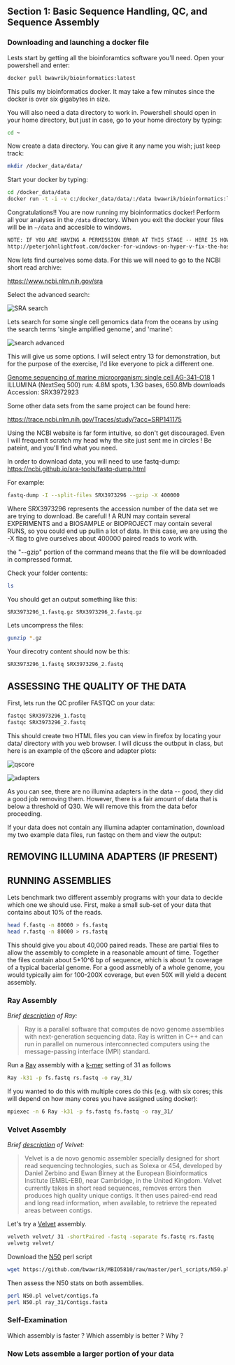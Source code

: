 ## Section 1: Basic Sequence Handling, QC, and Sequence Assembly

### Downloading and launching a docker file

Lests start by getting all the bioinforamtics software you'll need.  Open your powershell and enter:

```sh
docker pull bwawrik/bioinformatics:latest
```

This pulls my bioinformatics docker.  It may take a few minutes since the docker is over six gigabytes in size.

You will also need a data directory to work in.  Powershell should open in your home directory, but just in case, go to your home directory by typing:

```sh
cd ~
```

Now create a data directory.  You can give it any name you wish; just keep track:

```sh
mkdir /docker_data/data/
```

Start your docker by typing:

```sh
cd /docker_data/data
docker run -t -i -v c:/docker_data/data/:/data bwawrik/bioinformatics:latest
```

Congratulations!! You are now running my bioinformatics docker! Perform all your analyses in the `/data` directory. When you exit the docker your files will be in `~/data` and accesible to windows.

```sh
NOTE: IF YOU ARE HAVING A PERMISSION ERROR AT THIS STAGE -- HERE IS HOW TO FIX IT:
http://peterjohnlightfoot.com/docker-for-windows-on-hyper-v-fix-the-host-volume-sharing-issue/
```

Now lets find ourselves some data.  For this we will need to go to the NCBI short read archive:

https://www.ncbi.nlm.nih.gov/sra

Select the advanced search:

![SRA search](https://github.com/OUGenomics/Bioinformatics-ARET-July2018/blob/master/images/sra_advanced_search_Step_1.PNG)

Lets search for some single cell genomics data from the oceans by using the search terms 'single amplified genome', and 'marine':

![search advanced](https://github.com/OUGenomics/Bioinformatics-ARET-July2018/blob/master/images/sra_search_step_2.PNG)

This will give us some options.  I will select entry 13 for demonstration, but for the purpose of the exercise, I'd like everyone to pick a different one.

[Genome sequencing of marine microorganism: single cell AG-341-O18](https://www.ncbi.nlm.nih.gov/sra/SRX3972923[accn])
1 ILLUMINA (NextSeq 500) run: 4.8M spots, 1.3G bases, 650.8Mb downloads
Accession: SRX3972923

Some other data sets from the same project can be found here:

https://trace.ncbi.nlm.nih.gov/Traces/study/?acc=SRP141175

Using the NCBI website is far form intuitive, so don't get discouraged.  Even I will frequenlt scratch my head why the site just sent me in circles ! Be pateint, and you'll find what you need.

In order to download data, you will need to use fastq-dump:
https://ncbi.github.io/sra-tools/fastq-dump.html

For example:

```sh
fastq-dump -I --split-files SRX3973296 --gzip -X 400000
```
Where SRX3973296 represents the accession number of the data set we are trying to download.  Be carefull ! A RUN may contain several EXPERIMENTS and a BIOSAMPLE or BIOPROJECT may contain several RUNS, so you could end up pullin a lot of data. In this case, we are using the -X flag to give ourselves about 400000 paired reads to work with.  

the "--gzip" portion of the command means that the file will be downloaded in compressed format.  

Check your folder contents:

```sh
ls
```

You should get an output something like this:

```sh
SRX3973296_1.fastq.gz SRX3973296_2.fastq.gz
```

Lets uncompress the files:

```sh
gunzip *.gz
```
Your direcotry content should now be this:

```sh
SRX3973296_1.fastq SRX3973296_2.fastq
```
## ASSESSING THE QUALITY OF THE DATA

First, lets run the QC profiler FASTQC on your data:

```sh
fastqc SRX3973296_1.fastq 
fastqc SRX3973296_2.fastq
```

This should create two HTML files you can view in firefox by locating your data/ directory with you web browser. I will dicuss the outbput in class, but here is an example of the qScore and adapter plots:

![qscore](https://github.com/OUGenomics/Bioinformatics-ARET-July2018/blob/master/images/SRX3973273_1_per_base_quality.png)

![adapters](https://github.com/OUGenomics/Bioinformatics-ARET-July2018/blob/master/images/SRX3973273_1_adapter_content.png)


As you can see, there are no illumina adapters in the data -- good, they did a good job removing them.  However, there is a fair amount of data that is below a threshold of Q30.  We will remove this from the data befor proceeding.


If your data does not contain any illumina adapter contamination, download my two example data files, run fastqc on them and view the output:






## REMOVING ILLUMINA ADAPTERS (IF PRESENT)





## RUNNING ASSEMBLIES

Lets benchmark two different assembly programs with your data to decide which one we should use.  First, make a small sub-set of your data that contains about 10% of the reads.

```sh
head f.fastq -n 80000 > fs.fastq
head r.fastq -n 80000 > rs.fastq
```
This should give you about 40,000 paired reads. These are partial files to allow the assembly to complete in a reasonable amount of time. Together the files contain about 5*10^6 bp of sequence, which is about 1x coverage of a typical bacerial genome.  For a good assmebly of a whole genome, you would typically aim for 100-200X coverage, but even 50X will yield a decent assembly.

### Ray Assembly

*Brief [description](http://denovoassembler.sourceforge.net/index.html) of Ray:*

> Ray is a parallel software that computes de novo genome assemblies with next-generation sequencing data.  Ray is written in C++ and can run in parallel on numerous interconnected computers using the message-passing interface (MPI) standard.

Run a [Ray](http://denovoassembler.sourceforge.net/manual.html) assembly with a [k-mer](https://en.wikipedia.org/wiki/K-mer) setting of 31 as follows
  
```sh
Ray -k31 -p fs.fastq rs.fastq -o ray_31/
```

If you wanted to do this with multiple cores do this (e.g. with six cores; this will depend on how many cores you have assigned using docker):

```sh
mpiexec -n 6 Ray -k31 -p fs.fastq fs.fastq -o ray_31/
```

### Velvet Assembly

*Brief [description](https://www.ebi.ac.uk/~zerbino/velvet/) of Velvet:*

>Velvet is a de novo genomic assembler specially designed for short read sequencing technologies, such as Solexa or 454, developed by Daniel Zerbino and Ewan Birney at the European Bioinformatics Institute (EMBL-EBI), near Cambridge, in the United Kingdom.  Velvet currently takes in short read sequences, removes errors then produces high quality unique contigs. It then uses paired-end read and long read information, when available, to retrieve the repeated areas between contigs.

Let's try a [Velvet](https://www.ebi.ac.uk/~zerbino/velvet/) assembly.

```sh
velveth velvet/ 31 -shortPaired -fastq -separate fs.fastq rs.fastq
velvetg velvet/
```

Download the [N50](https://en.wikipedia.org/wiki/N50_statistic) perl script
 
```sh
wget https://github.com/bwawrik/MBIO5810/raw/master/perl_scripts/N50.pl
```

Then assess the N50 stats on both assemblies.

```sh
perl N50.pl velvet/contigs.fa
perl N50.pl ray_31/Contigs.fasta
```

### Self-Examination
Which assembly is faster ? Which assembly is better ? Why ?




### Now Lets assemble a larger portion of your data


